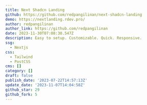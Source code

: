 ```yaml
---
title: Next Shadcn Landing
github: https://github.com/redpangilinan/next-shadcn-landing
demo: https://nextlanding.rdev.pro/
author: redpangilinan
author_link: https://github.com/redpangilinan
date: 2023-11-30T07:08:30.547Z
description: Easy to setup. Customizable. Quick. Responsive.
ssg:
  - Nextjs
css:
  - Tailwind
  - PostCSS
cms: []
category: []
draft: false
publish_date: '2023-07-22T14:57:13Z'
update_date: '2023-11-07T14:04:58Z'
github_star: 29
github_fork: 5
---
```

